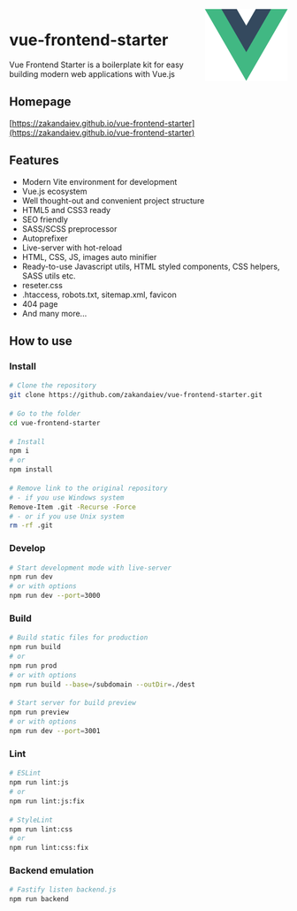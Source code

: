 <img width=150 align="right" src="https://raw.githubusercontent.com/zakandaiev/vue-frontend-starter/main/src/img/vue-logo.svg" alt="Vue Logo">

# vue-frontend-starter

Vue Frontend Starter is a boilerplate kit for easy building modern web applications with Vue.js

## Homepage
[https://zakandaiev.github.io/vue-frontend-starter](https://zakandaiev.github.io/vue-frontend-starter)

## Features
* Modern Vite environment for development
* Vue.js ecosystem
* Well thought-out and convenient project structure
* HTML5 and CSS3 ready
* SEO friendly
* SASS/SCSS preprocessor
* Autoprefixer
* Live-server with hot-reload
* HTML, CSS, JS, images auto minifier
* Ready-to-use Javascript utils, HTML styled components, CSS helpers, SASS utils etc.
* reseter.css
* .htaccess, robots.txt, sitemap.xml, favicon
* 404 page
* And many more...

## How to use

### Install

``` bash
# Clone the repository
git clone https://github.com/zakandaiev/vue-frontend-starter.git

# Go to the folder
cd vue-frontend-starter

# Install
npm i
# or
npm install

# Remove link to the original repository
# - if you use Windows system
Remove-Item .git -Recurse -Force
# - or if you use Unix system
rm -rf .git
```

### Develop

``` bash
# Start development mode with live-server
npm run dev
# or with options
npm run dev --port=3000
```

### Build

``` bash
# Build static files for production
npm run build
# or
npm run prod
# or with options
npm run build --base=/subdomain --outDir=./dest

# Start server for build preview
npm run preview
# or with options
npm run dev --port=3001
```

### Lint

``` bash
# ESLint
npm run lint:js
# or
npm run lint:js:fix

# StyleLint
npm run lint:css
# or
npm run lint:css:fix
```

### Backend emulation

``` bash
# Fastify listen backend.js
npm run backend
```
